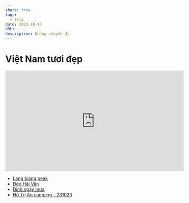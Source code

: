 ```yaml
---
share: true
tags:
  - trip
date: 2023-10-13
URL: 
description: Những chuyến đi
---
```


# Việt Nam tươi đẹp

<iframe width="560" height="315" src="https://www.youtube.com/embed/NSnkb1IAjbE?si=fa9rza2caSnQxO1J" title="YouTube video player" frameborder="0" allow="accelerometer; autoplay; clipboard-write; encrypted-media; gyroscope; picture-in-picture; web-share" allowfullscreen></iframe>


- [Lang biang peak](./Lang%20biang%20peak.md)
- [Đèo Hải Vân](./%C4%90%C3%A8o%20H%E1%BA%A3i%20V%C3%A2n.md)
- [Dinh ngày mưa](./Dinh%20ng%C3%A0y%20m%C6%B0a.md)
- [Hồ Trị An camping - 231023](./H%E1%BB%93%20Tr%E1%BB%8B%20An%20camping%20-%20231023.md)
